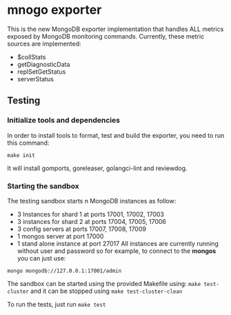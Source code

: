 # mnogo exporter

This is the new MongoDB exporter implementation that handles ALL metrics exposed by MongoDB monitoring commands.
Currently, these metric sources are implemented:
- $collStats
- getDiagnosticData
- replSetGetStatus
- serverStatus

## Testing 
### Initialize tools and dependencies
In order to install tools to format, test and build the exporter, you need to run this command:
```
make init
```
It will install gomports, goreleaser, golangci-lint and reviewdog.

### Starting the sandbox
The testing sandbox starts n MongoDB instances as follow:
- 3 Instances for shard 1 at ports 17001, 17002, 17003
- 3 instances for shard 2 at ports 17004, 17005, 17006
- 3 config servers at ports 17007, 17008, 17009
- 1 mongos server at port 17000
- 1 stand alone instance at port 27017
All instances are currently running without user and password so for example, to connect to the **mongos** you can just use:
```
mongo mongodb://127.0.0.1:17001/admin
```
The sandbox can be started using the provided Makefile using: `make test-cluster` and it can be stopped using `make test-cluster-clean`

To run the tests, just run `make test`



